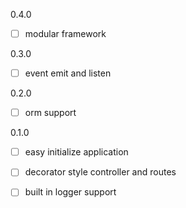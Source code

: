 

0.4.0

- [ ] modular framework

0.3.0

- [ ] event emit and listen

0.2.0

- [ ] orm support

0.1.0

- [ ] easy initialize application
- [ ] decorator style controller and routes
- [ ] built in logger support

